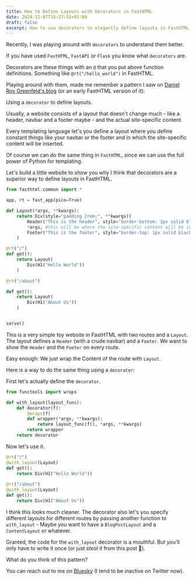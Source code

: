 ```yaml
---
title: How to Define Layouts with Decorators in FastHTML
date: 2024-12-07T15:27:52+01:00
draft: false
excerpt: How to use decorators to elegantly define layouts in FastHTML
---
```


Recently, I was playing around with `decorators` to understand them better.

If you have used `FastHTML`, `FastAPI` or `Flask` you know what `decorators` are.

Decorators are these things with an `@` that you put above function definitions. Something like `@rt("/hello_world")` in FastHTML.

Playing around with them, made me remember a pattern I saw on [Daniel Roy Greenfeld's blog](https://daniel.feldroy.com/) (or an early FastHTML version of it):

Using a `decorator` to define layouts.

Usually, a website consists of a layout that doesn't change much - like a header, navbar and a footer maybe - and the actual site-specific content. 

Every templating language let's you define a layout where you define constant things like your navbar or the footer and in which the site-specific content will be inserted.

Of course we can do the same thing in `FastHTML`, since we can use the full power of Python for templating. 

Let's build a little website to show you why I think that decorators are a superior way to define layouts in FastHTML.

```python
from fasthtml.common import *

app, rt = fast_app(pico=True)

def Layout(*args, **kwargs):
    return Div(style="padding 2rem;", **kwargs)(
        Header("This is the header", style="border-bottom: 1px solid black; padding: 1rem;"),
        *args, #this will be where the site-specific content will be inserted
        Footer("This is the footer", style="border-top: 1px solid black; padding: 1rem;")
    )

@rt("/")
def get():
    return Layout(
        Div(H1("Hello World"))
    )

@rt("/about")

def get():
    return Layout(
        Div(H1("About Us"))
    )


serve()
```

This is a very simple toy website in FastHTML with two routes and a `Layout`. The layout defines a `Header` (with a crude navbar) and a `Footer`. We want to show the `Header` and the `Footer` on every route. 

Easy enough: We just wrap the Content of the route with `Layout`.

Here is a way to do the same thing using a `decorator`:

First let's actually define the `decorator`.

```python
from functools import wraps

def with_layout(layout_func):          
    def decorator(f):                  
        @wraps(f)
        def wrapper(*args, **kwargs): 
            return layout_func(f(), *args, **kwargs)
        return wrapper
    return decorator
```

Now let's use it.

```python
@rt("/")
@with_layout(Layout)
def get():
    return Div(H1("Hello World"))
    
@rt("/about")
@with_layout(Layout)
def get():
    return Div(H1("About Us"))
```

I think this looks much cleaner. The decorator also let's you specify different layouts for different routes by passing another function to `with_layout` - Maybe you want to have a `BlogPostLayout` and a `ContentLayout` or whatever. 

Granted, the code for the `with_layout` decorator is a mouthful. But you'll only have to write it once (or just *steal it* from this post 🤫).

What do you think of this pattern? 

You can reach out to me on [Bluesky](https://bsky.app/profile/rasmus1610.bsky.social) (I tend to be inactive on Twitter now).

